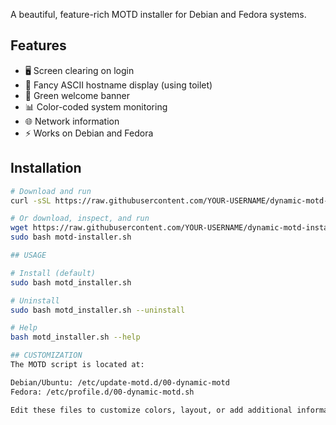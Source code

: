 A beautiful, feature-rich MOTD installer for Debian and Fedora systems.

## Features
- 🖥️  Screen clearing on login
- 🎨 Fancy ASCII hostname display (using toilet)
- 💚 Green welcome banner
- 📊 Color-coded system monitoring
- 🌐 Network information
- ⚡ Works on Debian and Fedora

## Installation

```bash
# Download and run
curl -sSL https://raw.githubusercontent.com/YOUR-USERNAME/dynamic-motd-installer/main/motd-installer.sh | sudo bash

# Or download, inspect, and run
wget https://raw.githubusercontent.com/YOUR-USERNAME/dynamic-motd-installer/main/motd-installer.sh
sudo bash motd-installer.sh

## USAGE

# Install (default)
sudo bash motd_installer.sh

# Uninstall
sudo bash motd_installer.sh --uninstall

# Help
bash motd_installer.sh --help

## CUSTOMIZATION
The MOTD script is located at:

Debian/Ubuntu: /etc/update-motd.d/00-dynamic-motd
Fedora: /etc/profile.d/00-dynamic-motd.sh

Edit these files to customize colors, layout, or add additional information.
